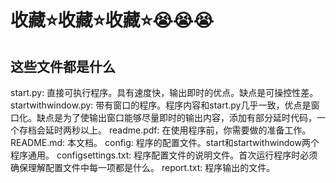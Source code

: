 # 收藏⭐收藏⭐收藏⭐😭😭😭

## 这些文件都是什么

start.py: 直接可执行程序。具有速度快，输出即时的优点。缺点是可操控性差。
startwithwindow.py: 带有窗口的程序。程序内容和start.py几乎一致，优点是窗口化。缺点是为了使输出窗口能够尽量即时的输出内容，添加有部分延时代码，一个存档会延时两秒以上。
readme.pdf: 在使用程序前，你需要做的准备工作。
README.md: 本文档。
config: 程序的配置文件。start和startwithwindow两个程序通用。
configsettings.txt: 程序配置文件的说明文件。首次运行程序时必须确保理解配置文件中每一项都是什么。
report.txt: 程序输出的文件。
